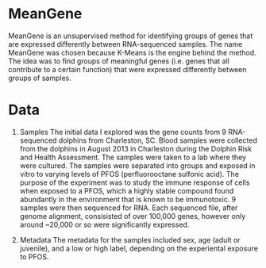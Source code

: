 # MeanGene
MeanGene is an unsupervised method for identifying groups of genes that are expressed differently between RNA-sequenced samples. The name MeanGene was chosen because K-Means is the engine behind the method. The idea was to find groups of meaningful genes (i.e. genes that all contribute to a certain function) that were expressed differently between groups of samples.

# Data
1) Samples
The initial data I explored was the gene counts from 9 RNA-sequenced dolphins from Charleston, SC.
Blood samples were collected from the dolphins in August 2013 in Charleston during the Dolphin Risk and Health Assessment.
The samples were taken to a lab where they were cultured. The samples were separated into groups and exposed in vitro to varying levels of PFOS (perfluorooctane sulfonic acid). The purpose of the experiment was to study the immune response of cells when exposed to a PFOS, which a highly stable compound found abundantly in the environment that is known to be immunotoxic. 9 samples were then sequenced for RNA. Each sequenced file, after genome alignment, consisisted of over 100,000 genes, however only around ~20,000 or so were significantly expressed.

2) Metadata
The metadata for the samples included sex, age (adult or juvenile), and a low or high label, depending on the experiental exposure to PFOS.


